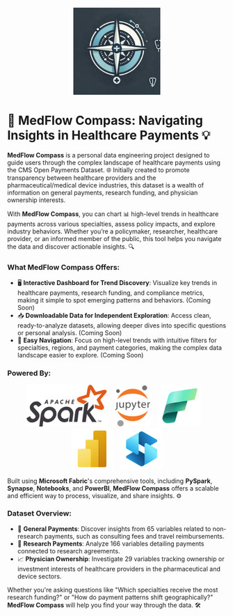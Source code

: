 <p align="center">
  <img src="assets/medflow_compass.webp" alt="MedFlow Compass Logo" width="200px">
</p>

# 🧭 MedFlow Compass: Navigating Insights in Healthcare Payments 💡

**MedFlow Compass** is a personal data engineering project designed to guide users through the complex landscape of healthcare payments using the CMS Open Payments Dataset. 🌐 Initially created to promote transparency between healthcare providers and the pharmaceutical/medical device industries, this dataset is a wealth of information on general payments, research funding, and physician ownership interests.

With **MedFlow Compass**, you can chart 📊 high-level trends in healthcare payments across various specialties, assess policy impacts, and explore industry behaviors. Whether you’re a policymaker, researcher, healthcare provider, or an informed member of the public, this tool helps you navigate the data and discover actionable insights. 🔍

### What MedFlow Compass Offers:
- 🖥️ **Interactive Dashboard for Trend Discovery**: Visualize key trends in healthcare payments, research funding, and compliance metrics, making it simple to spot emerging patterns and behaviors. (Coming Soon)
- 📥 **Downloadable Data for Independent Exploration**: Access clean, ready-to-analyze datasets, allowing deeper dives into specific questions or personal analysis. (Coming Soon)
- 🚀 **Easy Navigation**: Focus on high-level trends with intuitive filters for specialties, regions, and payment categories, making the complex data landscape easier to explore. (Coming Soon)

### Powered By:

<p align="center">
  <img src="assets/256px-Apache_Spark_logo.svg.png" alt="Apache Spark" height="96px" style="margin-right: 15px;">
  <img src="assets/Jupyter_logo.svg" alt="Jupyter" height="96px" style="margin-right: 15px;">
  <img src="assets/fabric_48_color.png" alt="Microsoft Fabric" height="96px" style="margin-right: 15px;">
  <img src="assets/power_bi_32_color.png" alt="Power BI" height="96px" style="margin-right: 15px;">
  <img src="assets/synapse_48_color.png" alt="Synapse" height="96px">
</p>


Built using **Microsoft Fabric**'s comprehensive tools, including **PySpark**, **Synapse**, **Notebooks**, and **PowerBI**, **MedFlow Compass** offers a scalable and efficient way to process, visualize, and share insights. ⚙️

### Dataset Overview:
- 💼 **General Payments**: Discover insights from 65 variables related to non-research payments, such as consulting fees and travel reimbursements.
- 🧪 **Research Payments**: Analyze 166 variables detailing payments connected to research agreements.
- 📈 **Physician Ownership**: Investigate 29 variables tracking ownership or investment interests of healthcare providers in the pharmaceutical and device sectors.

Whether you're asking questions like "Which specialties receive the most research funding?" or "How do payment patterns shift geographically?" **MedFlow Compass** will help you find your way through the data. 🛠️
